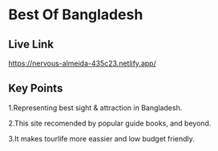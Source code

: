 # Best Of Bangladesh

## Live Link
https://nervous-almeida-435c23.netlify.app/

## Key Points
1.Representing best sight & attraction in Bangladesh.

2.This site recomended by popular guide books, and beyond.

3.It makes tourlife more eassier and low budget friendly.